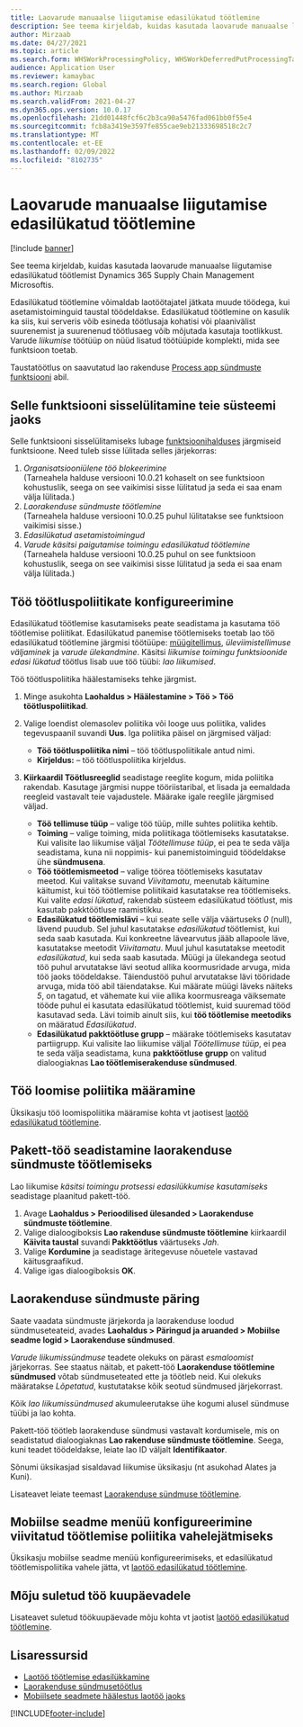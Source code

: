 ```yaml
---
title: Laovarude manuaalse liigutamise edasilükatud töötlemine
description: See teema kirjeldab, kuidas kasutada laovarude manuaalse liigutamise edasilükatud töötlemist Dynamics 365 Supply Chain Management Microsoftis.
author: Mirzaab
ms.date: 04/27/2021
ms.topic: article
ms.search.form: WHSWorkProcessingPolicy, WHSWorkDeferredPutProcessingTask
audience: Application User
ms.reviewer: kamaybac
ms.search.region: Global
ms.author: Mirzaab
ms.search.validFrom: 2021-04-27
ms.dyn365.ops.version: 10.0.17
ms.openlocfilehash: 21dd01448fcf6c2b3ca90a5476fad061bb0f55e4
ms.sourcegitcommit: fcb8a3419e3597fe855cae9eb21333698518c2c7
ms.translationtype: MT
ms.contentlocale: et-EE
ms.lasthandoff: 02/09/2022
ms.locfileid: "8102735"
---
```

# <a name="deferred-processing-of-manual-inventory-movement"></a>Laovarude manuaalse liigutamise edasilükatud töötlemine

[!include [banner](../includes/banner.md)]

See teema kirjeldab, kuidas kasutada laovarude manuaalse liigutamise edasilükatud töötlemist Dynamics 365 Supply Chain Management Microsoftis.

Edasilükatud töötlemine võimaldab laotöötajatel jätkata muude töödega, kui asetamistoiminguid taustal töödeldakse. Edasilükatud töötlemine on kasulik ka siis, kui serveris võib esineda töötlusaja kohatisi või plaanivälist suurenemist ja suurenenud töötlusaeg võib mõjutada kasutaja tootlikkust. Varude *liikumise* töötüüp on nüüd lisatud töötüüpide komplekti, mida see funktsioon toetab.

Taustatöötlus on saavutatud lao rakenduse [Process app sündmuste funktsiooni](warehouse-app-events.md) abil.

## <a name="turn-on-this-feature-for-your-system"></a>Selle funktsiooni sisselülitamine teie süsteemi jaoks

Selle funktsiooni sisselülitamiseks lubage [funktsioonihalduses](../../fin-ops-core/fin-ops/get-started/feature-management/feature-management-overview.md) järgmiseid funktsioone. Need tuleb sisse lülitada selles järjekorras:

1. *Organisatsiooniülene töö blokeerimine*<br>(Tarneahela halduse versiooni 10.0.21 kohaselt on see funktsioon kohustuslik, seega on see vaikimisi sisse lülitatud ja seda ei saa enam välja lülitada.)
1. *Laorakenduse sündmuste töötlemine*<br>(Tarneahela halduse versiooni 10.0.25 puhul lülitatakse see funktsioon vaikimisi sisse.)
1. *Edasilükatud asetamistoimingud*
1. *Varude käsitsi paigutamise toimingu edasilükatud töötlemine*<br>(Tarneahela halduse versiooni 10.0.25 puhul on see funktsioon kohustuslik, seega on see vaikimisi sisse lülitatud ja seda ei saa enam välja lülitada.)

## <a name="configure-the-work-processing-policies"></a>Töö töötluspoliitikate konfigureerimine

Edasilükatud töötlemise kasutamiseks peate seadistama ja kasutama töö töötlemise poliitikat. Edasilükatud panemise töötlemiseks toetab lao töö edasilükatud töötlemine järgmisi töötüüpe: [müügitellimus](deferred-put.md), *üleviimistellimuse väljaminek* ja *varude* *ülekandmine*. Käsitsi *liikumise toimingu funktsioonide edasi lükatud* töötlus lisab uue töö tüübi: *lao liikumised*.

Töö töötluspoliitika häälestamiseks tehke järgmist.

1. Minge asukohta **Laohaldus \> Häälestamine \> Töö \> Töö töötluspoliitikad**.
1. Valige loendist olemasolev poliitika või looge uus poliitika, valides tegevuspaanil suvandi **Uus**. Iga poliitika päisel on järgmised väljad:

    - **Töö töötluspoliitika nimi** – töö töötluspoliitikale antud nimi.
    - **Kirjeldus:** – töö töötluspoliitika kirjeldus.

1. **Kiirkaardil Töötlusreeglid** seadistage reeglite kogum, mida poliitika rakendab. Kasutage järgmisi nuppe tööriistaribal, et lisada ja eemaldada reegleid vastavalt teie vajadustele. Määrake igale reeglile järgmised väljad.

    - **Töö tellimuse tüüp** – valige töö tüüp, mille suhtes poliitika kehtib.
    - **Toiming** – valige toiming, mida poliitikaga töötlemiseks kasutatakse. Kui valisite lao liikumise väljal *Töötellimuse tüüp*, ei pea te seda välja seadistama, kuna nii noppimis- kui panemistoiminguid töödeldakse ühe **sündmusena**.
    - **Töö töötlemismeetod** – valige töörea töötlemiseks kasutatav meetod. Kui valitakse suvand *Viivitamatu*, meenutab käitumine käitumist, kui töö töötlemise poliitikaid kasutatakse rea töötlemiseks. Kui valite *edasi lükatud*, rakendab süsteem edasilükatud töötlust, mis kasutab pakktöötluse raamistikku.
    - **Edasilükatud töötlemislävi** – kui seate selle välja väärtuseks *0* (null), lävend puudub. Sel juhul kasutatakse *edasilükatud* töötlemist, kui seda saab kasutada. Kui konkreetne lävearvutus jääb allapoole läve, kasutatakse meetodit *Viivitamatu*. Muul juhul kasutatakse meetodit *edasilükatud*, kui seda saab kasutada. Müügi ja ülekandega seotud töö puhul arvutatakse lävi seotud allika koormusridade arvuga, mida töö jaoks töödeldakse. Täiendustöö puhul arvutatakse lävi tööridade arvuga, mida töö abil täiendatakse. Kui määrate müügi läveks näiteks *5*, on tagatud, et vähemate kui viie allika koormusreaga väiksemate tööde puhul ei kasutata edasilükatud töötlemist, kuid suuremad tööd kasutavad seda. Lävi toimib ainult siis, kui **töö töötlemise meetodiks** on määratud *Edasilükatud*.
    - **Edasilükatud pakktöötluse grupp** – määrake töötlemiseks kasutatav partiigrupp. Kui valisite lao liikumise väljal *Töötellimuse tüüp*, ei pea te seda välja seadistama, kuna **pakktöötluse grupp** on valitud dialoogiaknas **Lao töötlemiserakenduse sündmused**.

## <a name="assign-the-work-creation-policy"></a>Töö loomise poliitika määramine

Üksikasju töö loomispoliitika määramise kohta vt jaotisest [laotöö edasilükatud töötlemine](deferred-put.md).

## <a name="set-up-a-batch-job-to-process-warehouse-app-events"></a>Pakett-töö seadistamine laorakenduse sündmuste töötlemiseks

Lao liikumise *käsitsi toimingu protsessi edasilükkumise kasutamiseks* seadistage plaanitud pakett-töö.

1. Avage **Laohaldus \> Perioodilised ülesanded \> Laorakenduse sündmuste töötlemine**.
1. Valige dialoogiboksis **Lao rakenduse sündmuste töötlemine** kiirkaardil **Käivita taustal** suvandi **Pakktöötlus** väärtuseks *Jah*.
1. Valige **Kordumine** ja seadistage äritegevuse nõuetele vastavad käitusgraafikud.
1. Valige igas dialoogiboksis **OK**.

## <a name="inquire-about-the-warehouse-app-events"></a>Laorakenduse sündmuste päring

Saate vaadata sündmuste järjekorda ja laorakenduse loodud sündmuseteateid, avades **Laohaldus \> Päringud ja aruanded \> Mobiilse seadme logid \> Laorakenduse sündmused**.

*Varude liikumissündmuse* teadete olekuks on pärast *esmaloomist* järjekorras. See staatus näitab, et pakett-töö **Laorakenduse töötlemine sündmused** võtab sündmuseteated ette ja töötleb neid. Kui olekuks määratakse *Lõpetatud*, kustutatakse kõik seotud sündmused järjekorrast.

Kõik  *lao liikumissündmused* akumuleerutakse ühe kogumi alusel sündmuse tüübi ja lao kohta.

Pakett-töö töötleb laorakenduse sündmusi vastavalt kordumisele, mis on seadistatud dialoogiaknas **Lao rakenduse sündmuste töötlemine**. Seega, kuni teadet töödeldakse, leiate lao ID väljalt **Identifikaator**.

Sõnumi üksikasjad sisaldavad liikumise üksikasju (nt asukohad Alates ja Kuni).

Lisateavet leiate teemast [Laorakenduse sündmuse töötlemine](warehouse-app-events.md).

## <a name="configure-the-mobile-device-menu-to-skip-the-deferred-processing-policy"></a>Mobiilse seadme menüü konfigureerimine viivitatud töötlemise poliitika vahelejätmiseks

Üksikasju mobiilse seadme menüü konfigureerimiseks, et edasilükatud töötlemispoliitika vahele jätta, vt [laotöö edasilükatud töötlemine](deferred-put.md).

## <a name="impact-on-closed-work-dates"></a>Mõju suletud töö kuupäevadele

Lisateavet suletud töökuupäevade mõju kohta vt jaotist [laotöö edasilükatud töötlemine](deferred-put.md).

## <a name="additional-resources"></a>Lisaressursid

- [Laotöö töötlemise edasilükkamine](deferred-put.md)
- [Laorakenduse sündmusetöötlus](warehouse-app-events.md)
- [Mobiilsete seadmete häälestus laotöö jaoks](configure-mobile-devices-warehouse.md)

[!INCLUDE[footer-include](../../includes/footer-banner.md)]
